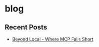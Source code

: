 # blog


<!--RECENTS_START -->
## Recent Posts

- [Beyond Local - Where MCP Falls Short](blog/Beyond_Local_-_Where_MCP_Falls_Short.md)
<!--RECENTS_END -->

